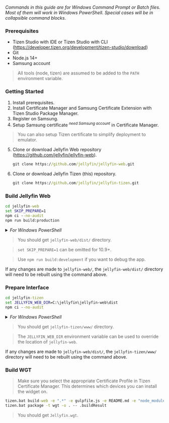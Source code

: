 _Commands in this guide are for Windows Command Prompt or Batch files. Most of them will work in Windows PowerShell. Special cases will be in collapsible command blocks._

### Prerequisites
* Tizen Studio with IDE or Tizen Studio with CLI (<a href="https://developer.tizen.org/development/tizen-studio/download">https://developer.tizen.org/development/tizen-studio/download</a>)
* Git
* Node.js 14+
* Samsung account

> All tools (node, tizen) are assumed to be added to the `PATH` environment variable.

### Getting Started

1. Install prerequisites.
2. Install Certificate Manager and Samsung Certificate Extension with Tizen Studio Package Manager.
3. Register on Samsung.
4. Setup Samsung certificate <sup>_need Samsung account_</sup> in Certificate Manager.
> You can also setup Tizen certificate to simplify deployment to emulator.
5. Clone or download Jellyfin Web repository (<a href="https://github.com/jellyfin/jellyfin-web">https://github.com/jellyfin/jellyfin-web</a>).
   ```bat
   git clone https://github.com/jellyfin/jellyfin-web.git
   ```
6. Clone or download Jellyfin Tizen (this) repository.
   ```bat
   git clone https://github.com/jellyfin/jellyfin-tizen.git
   ```

### Build Jellyfin Web

```bat
cd jellyfin-web
set SKIP_PREPARE=1
npm ci --no-audit
npm run build:production
```
<details>
    <summary><i>For Windows PowerShell</i></summary>

```powershell
cd jellyfin-web
$env:SKIP_PREPARE=1
npm ci --no-audit
npm run build:production
```
</details>

> You should get `jellyfin-web/dist/` directory.

> `set SKIP_PREPARE=1` can be omitted for 10.9+.

> Use `npm run build:development` if you want to debug the app.

If any changes are made to `jellyfin-web/`, the `jellyfin-web/dist/` directory will need to be rebuilt using the command above.

### Prepare Interface

```bat
cd jellyfin-tizen
set JELLYFIN_WEB_DIR=C:\jellyfin\jellyfin-web\dist
npm ci --no-audit
```
<details>
    <summary><i>For Windows PowerShell</i></summary>

```powershell
cd jellyfin-tizen
$env:JELLYFIN_WEB_DIR="C:\jellyfin\jellyfin-web\dist"
npm ci --no-audit
```
</details>

> You should get `jellyfin-tizen/www/` directory.

> The `JELLYFIN_WEB_DIR` environment variable can be used to override the location of `jellyfin-web`.

If any changes are made to `jellyfin-web/dist/`, the `jellyfin-tizen/www/` directory will need to be rebuilt using the command above.

### Build WGT

> Make sure you select the appropriate Certificate Profile in Tizen Certificate Manager. This determines which devices you can install the widget on.

```bat
tizen.bat build-web -e ".*" -e gulpfile.js -e README.md -e "node_modules/*" -e "package*.json" -e "yarn.lock"
tizen.bat package -t wgt -o . -- .buildResult
```

> You should get `Jellyfin.wgt`.

